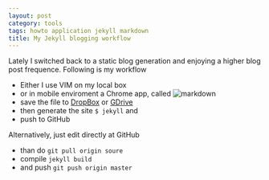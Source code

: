 ```yaml
---
layout: post
category: tools
tags: howto application jekyll markdown
title: My Jekyll blogging workflow
---
```

Lately I switched back to a static blog generation and enjoying a higher blog post frequence. Following is my workflow

* Either I use VIM on my local box
* or in mobile enviroment a Chrome app, called ![markdown](https://www.google.de/url?sa=t&rct=j&q=&esrc=s&source=web&cd=1&cad=rja&ved=0CDUQFjAA&url=https%3A%2F%2Fchrome.google.com%2Fwebstore%2Fdetail%2Fmarkdown-here%2Felifhakcjgalahccnjkneoccemfahfoa&ei=Vk9cUYSVDsjZswbR4YHAAw&usg=AFQjCNE9AjPvFKhon79znSJayV5tG-K4ug&sig2=VXKsp4HmOmzccK0S_bigpw&bvm=bv.44697112,d.Yms)
* save the file to [DropBox](https://dropbox.com) or [GDrive](https://gdrive.com)
* then generate the site `$ jekyll` and
* push to GitHub

Alternatively, just edit directly at GitHub
* than do `git pull origin soure`
* compile `jekyll build`
* and push `git push origin master`
